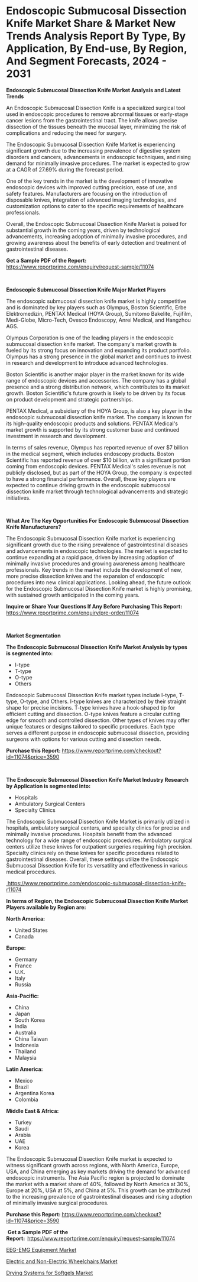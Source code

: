 <p><h1>Endoscopic Submucosal Dissection Knife Market Share & Market New Trends Analysis Report By Type, By Application, By End-use, By Region, And Segment Forecasts, 2024 - 2031</h1></p><p><strong>Endoscopic Submucosal Dissection Knife Market Analysis and Latest Trends</strong></p>
<p><p>An Endoscopic Submucosal Dissection Knife is a specialized surgical tool used in endoscopic procedures to remove abnormal tissues or early-stage cancer lesions from the gastrointestinal tract. The knife allows precise dissection of the tissues beneath the mucosal layer, minimizing the risk of complications and reducing the need for surgery.</p><p>The Endoscopic Submucosal Dissection Knife Market is experiencing significant growth due to the increasing prevalence of digestive system disorders and cancers, advancements in endoscopic techniques, and rising demand for minimally invasive procedures. The market is expected to grow at a CAGR of 27.69% during the forecast period.</p><p>One of the key trends in the market is the development of innovative endoscopic devices with improved cutting precision, ease of use, and safety features. Manufacturers are focusing on the introduction of disposable knives, integration of advanced imaging technologies, and customization options to cater to the specific requirements of healthcare professionals.</p><p>Overall, the Endoscopic Submucosal Dissection Knife Market is poised for substantial growth in the coming years, driven by technological advancements, increasing adoption of minimally invasive procedures, and growing awareness about the benefits of early detection and treatment of gastrointestinal diseases.</p></p>
<p><strong>Get a Sample PDF of the Report:&nbsp;</strong> <a href="https://www.reportprime.com/enquiry/request-sample/11074">https://www.reportprime.com/enquiry/request-sample/11074</a></p>
<p>&nbsp;</p>
<p><strong>Endoscopic Submucosal Dissection Knife Major Market Players</strong></p>
<p><p>The endoscopic submucosal dissection knife market is highly competitive and is dominated by key players such as Olympus, Boston Scientific, Erbe Elektromedizin, PENTAX Medical (HOYA Group), Sumitomo Bakelite, Fujifilm, Medi-Globe, Micro-Tech, Ovesco Endoscopy, Anrei Medical, and Hangzhou AGS.</p><p>Olympus Corporation is one of the leading players in the endoscopic submucosal dissection knife market. The company's market growth is fueled by its strong focus on innovation and expanding its product portfolio. Olympus has a strong presence in the global market and continues to invest in research and development to introduce advanced technologies.</p><p>Boston Scientific is another major player in the market known for its wide range of endoscopic devices and accessories. The company has a global presence and a strong distribution network, which contributes to its market growth. Boston Scientific's future growth is likely to be driven by its focus on product development and strategic partnerships.</p><p>PENTAX Medical, a subsidiary of the HOYA Group, is also a key player in the endoscopic submucosal dissection knife market. The company is known for its high-quality endoscopic products and solutions. PENTAX Medical's market growth is supported by its strong customer base and continued investment in research and development.</p><p>In terms of sales revenue, Olympus has reported revenue of over $7 billion in the medical segment, which includes endoscopy products. Boston Scientific has reported revenue of over $10 billion, with a significant portion coming from endoscopic devices. PENTAX Medical's sales revenue is not publicly disclosed, but as part of the HOYA Group, the company is expected to have a strong financial performance. Overall, these key players are expected to continue driving growth in the endoscopic submucosal dissection knife market through technological advancements and strategic initiatives.</p></p>
<p>&nbsp;</p>
<p><strong>What Are The Key Opportunities For Endoscopic Submucosal Dissection Knife Manufacturers?</strong></p>
<p><p>The Endoscopic Submucosal Dissection Knife market is experiencing significant growth due to the rising prevalence of gastrointestinal diseases and advancements in endoscopic technologies. The market is expected to continue expanding at a rapid pace, driven by increasing adoption of minimally invasive procedures and growing awareness among healthcare professionals. Key trends in the market include the development of new, more precise dissection knives and the expansion of endoscopic procedures into new clinical applications. Looking ahead, the future outlook for the Endoscopic Submucosal Dissection Knife market is highly promising, with sustained growth anticipated in the coming years.</p></p>
<p><strong>Inquire or Share Your Questions If Any Before Purchasing This Report:</strong> <a href="https://www.reportprime.com/enquiry/pre-order/11074">https://www.reportprime.com/enquiry/pre-order/11074</a></p>
<p>&nbsp;</p>
<p><strong>Market Segmentation</strong></p>
<p><strong>The Endoscopic Submucosal Dissection Knife Market Analysis by types is segmented into:</strong></p>
<p><ul><li>I-type</li><li>T-type</li><li>O-type</li><li>Others</li></ul></p>
<p><p>Endoscopic Submucosal Dissection Knife market types include I-type, T-type, O-type, and Others. I-type knives are characterized by their straight shape for precise incisions. T-type knives have a hook-shaped tip for efficient cutting and dissection. O-type knives feature a circular cutting edge for smooth and controlled dissection. Other types of knives may offer unique features or designs tailored to specific procedures. Each type serves a different purpose in endoscopic submucosal dissection, providing surgeons with options for various cutting and dissection needs.</p></p>
<p><strong>Purchase this Report:&nbsp;</strong><a href="https://www.reportprime.com/checkout?id=11074&price=3590">https://www.reportprime.com/checkout?id=11074&price=3590</a></p>
<p>&nbsp;</p>
<p><strong>The Endoscopic Submucosal Dissection Knife Market Industry Research by Application is segmented into:</strong></p>
<p><ul><li>Hospitals</li><li>Ambulatory Surgical Centers</li><li>Specialty Clinics</li></ul></p>
<p><p>The Endoscopic Submucosal Dissection Knife Market is primarily utilized in hospitals, ambulatory surgical centers, and specialty clinics for precise and minimally invasive procedures. Hospitals benefit from the advanced technology for a wide range of endoscopic procedures. Ambulatory surgical centers utilize these knives for outpatient surgeries requiring high precision. Specialty clinics rely on these knives for specific procedures related to gastrointestinal diseases. Overall, these settings utilize the Endoscopic Submucosal Dissection Knife for its versatility and effectiveness in various medical procedures.</p></p>
<p><a href="https://www.reportprime.com/endoscopic-submucosal-dissection-knife-r11074">&nbsp;https://www.reportprime.com/endoscopic-submucosal-dissection-knife-r11074</a></p>
<p><strong>In terms of Region, the Endoscopic Submucosal Dissection Knife Market Players available by Region are:</strong></p>
<p>
    <p> <strong> North America: </strong>
        <ul>
            <li>United States</li>
            <li>Canada</li>
        </ul>
        </p> 
    <p> <strong> Europe: </strong>
        <ul>
            <li>Germany</li>
            <li>France</li>
            <li>U.K.</li>
            <li>Italy</li>
            <li>Russia</li>
        </ul>
        </p> 
    <p> <strong> Asia-Pacific: </strong>
        <ul>
            <li>China</li>
            <li>Japan</li>
            <li>South Korea</li>
            <li>India</li>
            <li>Australia</li>
            <li>China Taiwan</li>
            <li>Indonesia</li>
            <li>Thailand</li>
            <li>Malaysia</li>
        </ul>
        </p> 
    <p> <strong> Latin America: </strong>
        <ul>
            <li>Mexico</li>
            <li>Brazil</li>
            <li>Argentina Korea</li>
            <li>Colombia</li>
        </ul>
        </p> 
    <p> <strong> Middle East & Africa: </strong>
        <ul>
            <li>Turkey</li>
            <li>Saudi</li>
            <li>Arabia</li>
            <li>UAE</li>
            <li>Korea</li>
        </ul>
    </p>
    </p>
<p><p>The Endoscopic Submucosal Dissection Knife market is expected to witness significant growth across regions, with North America, Europe, USA, and China emerging as key markets driving the demand for advanced endoscopic instruments. The Asia Pacific region is projected to dominate the market with a market share of 40%, followed by North America at 30%, Europe at 20%, USA at 5%, and China at 5%. This growth can be attributed to the increasing prevalence of gastrointestinal diseases and rising adoption of minimally invasive surgical procedures.</p></p>
<p><strong>Purchase this Report: </strong><a href="https://www.reportprime.com/checkout?id=11074&price=3590">https://www.reportprime.com/checkout?id=11074&price=3590</a></p>
<p>&nbsp;<strong>Get a Sample PDF of the Report:&nbsp;&nbsp;</strong><a href="https://www.reportprime.com/enquiry/request-sample/11074">https://www.reportprime.com/enquiry/request-sample/11074</a></p>
<p><strong></strong></p>
<p><p><a href="https://github.com/rslnowrouzi/Market-Research-Report-List-1/blob/main/eeg-emg-equipment-market.md">EEG-EMG Equipment Market</a></p><p><a href="https://github.com/LiamKanenood/Market-Research-Report-List-1/blob/main/electric-and-non-electric-wheelchairs-market.md">Electric and Non-Electric Wheelchairs Market</a></p><p><a href="https://github.com/syaifulanwaramsyori/Market-Research-Report-List-1/blob/main/drying-systems-for-softgels-market.md">Drying Systems for Softgels Market</a></p></p>